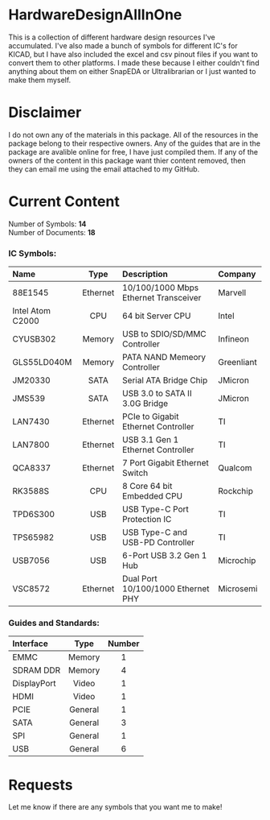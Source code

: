 # HardwareDesignAllInOne
This is a collection of different hardware design resources I've accumulated. I've also made a bunch of symbols for different IC's for KICAD, but I have also included the excel and csv pinout files if you want to convert them to other platforms. I made these because I either couldn't find anything about them on either SnapEDA or Ultralibrarian or I just wanted to make them myself.

# Disclaimer
I do not own any of the materials in this package. 
All of the resources in the package belong to their respective owners. 
Any of the guides that are in the package are avalible online for free, I have just compiled them.
If any of the owners of the content in this package want thier content removed, then they can email me using the email attached to my GitHub.

# Current Content
Number of Symbols: **14** <br />
Number of Documents:  **18**

### IC Symbols:
| Name              | Type | Description                           | Company     |
| :---------------- | :---: | :------------------------------------ | :---------- |
| 88E1545           | Ethernet | 10/100/1000 Mbps Ethernet Transceiver | Marvell     |
| Intel Atom C2000  | CPU | 64 bit Server CPU                     | Intel       |
| CYUSB302          | Memory | USB to SDIO/SD/MMC Controller         | Infineon    |
| GLS55LD040M       | Memory | PATA NAND Memeory Controller          | Greenliant  |
| JM20330           | SATA | Serial ATA Bridge Chip                | JMicron     |
| JMS539            | SATA | USB 3.0 to SATA II 3.0G Bridge        | JMicron     |
| LAN7430           | Ethernet | PCIe to Gigabit Ethernet Controller   | TI          |
| LAN7800           | Ethernet | USB 3.1 Gen 1 Ethernet Controller     | TI          |
| QCA8337           | Ethernet | 7 Port Gigabit Ethernet Switch        | Qualcom     |
| RK3588S           | CPU | 8 Core 64 bit Embedded CPU            | Rockchip    |
| TPD6S300          | USB | USB Type-C Port Protection IC         | TI          |
| TPS65982          | USB | USB Type-C and USB-PD Controller      | TI          |
| USB7056           | USB | 6-Port USB 3.2 Gen 1 Hub              | Microchip   |
| VSC8572           | Ethernet | Dual Port 10/100/1000 Ethernet PHY    | Microsemi   |

### Guides and Standards:
| Interface | Type | Number |
| :--- | :---:| :---: |
| EMMC  | Memory | 1 |
| SDRAM DDR | Memory | 4 |
| DisplayPort | Video | 1 |
| HDMI | Video | 1 |
| PCIE | General | 1 |
| SATA | General | 3 |
| SPI | General | 1  |
| USB | General | 6 |

# Requests
Let me know if there are any symbols that you want me to make!

